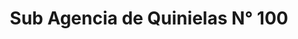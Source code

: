 ---
title: "Sub Agencia de Quinielas N° 100"
url: /posadas/sub-agencia-de-quinielas-ndeg-100/
shop: lotería
---